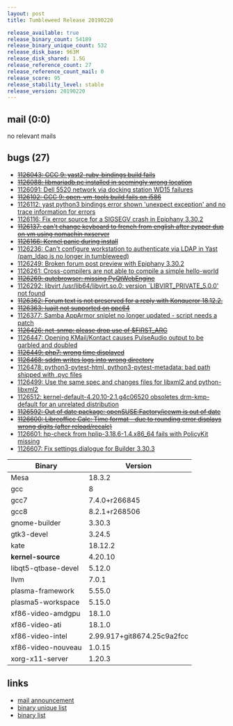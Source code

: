 ```yaml
---
layout: post
title: Tumbleweed Release 20190220

release_available: true
release_binary_count: 54189
release_binary_unique_count: 532
release_disk_base: 963M
release_disk_shared: 1.5G
release_reference_count: 27
release_reference_count_mail: 0
release_score: 95
release_stability_level: stable
release_version: 20190220
---
```


## mail (0:0)

no relevant mails

## bugs (27)

<!--more-->

- ~~[1126043: GCC 9:  yast2-ruby-bindings build fails](https://bugzilla.opensuse.org/show_bug.cgi?id=1126043)~~
- ~~[1126088: libmariadb.pc installed in seemingly wrong location](https://bugzilla.opensuse.org/show_bug.cgi?id=1126088)~~
- [1126091: Dell 5520 network via docking station WD15 failures](https://bugzilla.opensuse.org/show_bug.cgi?id=1126091)
- ~~[1126102: GCC 9: open-vm-tools build fails on i586](https://bugzilla.opensuse.org/show_bug.cgi?id=1126102)~~
- [1126112: yast python3 bindings error shown 'unexpect exception' and no trace information for errors](https://bugzilla.opensuse.org/show_bug.cgi?id=1126112)
- [1126116: Fix error source for a SIGSEGV crash in Epiphany 3.30.2](https://bugzilla.opensuse.org/show_bug.cgi?id=1126116)
- ~~[1126137: can't change keyboard to french from english after zypper dup on vm using nomachin nxserver](https://bugzilla.opensuse.org/show_bug.cgi?id=1126137)~~
- ~~[1126166: Kernel panic during install](https://bugzilla.opensuse.org/show_bug.cgi?id=1126166)~~
- [1126236: Can't configure workstation to authenticate via LDAP in Yast (pam_ldap is no longer in tumbleweed)](https://bugzilla.opensuse.org/show_bug.cgi?id=1126236)
- [1126249: Broken forum post preview with Epiphany 3.30.2](https://bugzilla.opensuse.org/show_bug.cgi?id=1126249)
- [1126261: Cross-compilers are not able to compile a simple hello-world](https://bugzilla.opensuse.org/show_bug.cgi?id=1126261)
- ~~[1126269: qutebrowser: missing PyQtWebEngine](https://bugzilla.opensuse.org/show_bug.cgi?id=1126269)~~
- [1126292: libvirt  /usr/lib64/libvirt.so.0: version `LIBVIRT_PRIVATE_5.0.0' not found](https://bugzilla.opensuse.org/show_bug.cgi?id=1126292)
- ~~[1126362: Forum text is not preserved for a reply with Konqueror 18.12.2.](https://bugzilla.opensuse.org/show_bug.cgi?id=1126362)~~
- ~~[1126363: luajit not supported on ppc64](https://bugzilla.opensuse.org/show_bug.cgi?id=1126363)~~
- [1126377: Samba AppArmor sniplet no longer updated - script needs a patch](https://bugzilla.opensuse.org/show_bug.cgi?id=1126377)
- ~~[1126426: net-snmp: please drop use of $FIRST_ARG](https://bugzilla.opensuse.org/show_bug.cgi?id=1126426)~~
- [1126447: Opening KMail/Kontact causes PulseAudio output to be garbled and doubled](https://bugzilla.opensuse.org/show_bug.cgi?id=1126447)
- ~~[1126449: php7: wrong time displayed](https://bugzilla.opensuse.org/show_bug.cgi?id=1126449)~~
- ~~[1126468: sddm writes logs into wrong directory](https://bugzilla.opensuse.org/show_bug.cgi?id=1126468)~~
- [1126478: python3-pytest-html, python3-pytest-metadata: bad path shipped with .pyc files](https://bugzilla.opensuse.org/show_bug.cgi?id=1126478)
- [1126499: Use the same spec and changes files for libxml2 and python-libxml2](https://bugzilla.opensuse.org/show_bug.cgi?id=1126499)
- [1126512: kernel-default-4.20.10-2.1.g4c06520 obsoletes drm-kmp-default for an unrelated distribution](https://bugzilla.opensuse.org/show_bug.cgi?id=1126512)
- ~~[1126592: Out of date package: openSUSE:Factory/icewm is out of date](https://bugzilla.opensuse.org/show_bug.cgi?id=1126592)~~
- ~~[1126600: Libreoffice Calc: Time format - due to rounding error displays wrong digits (after reload/recalc)](https://bugzilla.opensuse.org/show_bug.cgi?id=1126600)~~
- [1126601: hp-check from hplip-3.18.6-1.4.x86_64 fails with PolicyKit missing](https://bugzilla.opensuse.org/show_bug.cgi?id=1126601)
- [1126607: Fix settings dialogue for Builder 3.30.3](https://bugzilla.opensuse.org/show_bug.cgi?id=1126607)

Binary | Version
--- | ---
Mesa | 18.3.2
gcc | 8
gcc7 | 7.4.0+r266845
gcc8 | 8.2.1+r268506
gnome-builder | 3.30.3
gtk3-devel | 3.24.5
kate | 18.12.2
**kernel-source** | 4.20.10
libqt5-qtbase-devel | 5.12.0
llvm | 7.0.1
plasma-framework | 5.55.0
plasma5-workspace | 5.15.0
xf86-video-amdgpu | 18.1.0
xf86-video-ati | 18.1.0
xf86-video-intel | 2.99.917+git8674.25c9a2fcc
xf86-video-nouveau | 1.0.15
xorg-x11-server | 1.20.3

## links

- [mail announcement](https://lists.opensuse.org/opensuse-factory/2019-02/msg00556.html)
- [binary unique list](http://download.tumbleweed.boombatower.com/20190220/rpm.unique.list)
- [binary list](http://download.tumbleweed.boombatower.com/20190220/rpm.list)
